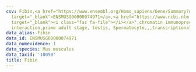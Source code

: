 ```yaml
---
csv: Fibin,<a href="https://www.ensembl.org/Homo_sapiens/Gene/Summary?db=core;g=ENSMUSG00000074971"
  target="_blank">ENSMUSG00000074971</a>,<a href="https://www.ncbi.nlm.nih.gov/pubmed/25450459"
  target="_blank"><i class="fas fa-file"></i></a>",chromatin immunoprecipitation assay,direct
  interaction,prime adult stage, testis, Spermatocyte,,,transcriptional regulation,
data_alias: Fibin
data_id: ENSMUSG00000074971
data_numevidence: 1
data_species: Mus musculus
data_taxid: '10090'
title: Fibin
---
```

